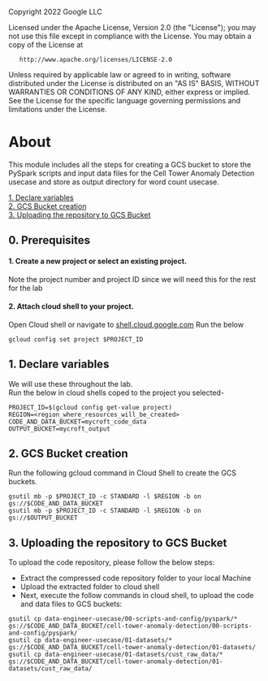 <!---->
  Copyright 2022 Google LLC
 
  Licensed under the Apache License, Version 2.0 (the "License");
  you may not use this file except in compliance with the License.
  You may obtain a copy of the License at
 
       http://www.apache.org/licenses/LICENSE-2.0
 
  Unless required by applicable law or agreed to in writing, software
  distributed under the License is distributed on an "AS IS" BASIS,
  WITHOUT WARRANTIES OR CONDITIONS OF ANY KIND, either express or implied.
  See the License for the specific language governing permissions and
  limitations under the License.
 <!---->

# About

This module includes all the steps for creating a GCS bucket to store the PySpark scripts and input data files for the Cell Tower Anomaly Detection usecase and store as output directory for word count usecase.

[1. Declare variables](02-bucket-creation-files-upload-cloud-shell.md#1-declare-variables)<br>
[2. GCS Bucket creation](02-bucket-creation-files-upload-cloud-shell.md#2-gcs-bucket-creation)<br>
[3. Uploading the repository to GCS Bucket](02-bucket-creation-files-upload-cloud-shell.md#3-uploading-the-repository-to-gcs-bucket)<br>

## 0. Prerequisites

#### 1. Create a new project or select an existing project.

Note the project number and project ID since we will need this for the rest for the lab

#### 2. Attach cloud shell to your project.
Open Cloud shell or navigate to [shell.cloud.google.com](https://shell.cloud.google.com)
Run the below
```
gcloud config set project $PROJECT_ID

```

## 1. Declare variables

We will use these throughout the lab. <br>
Run the below in cloud shells coped to the project you selected-

```
PROJECT_ID=$(gcloud config get-value project)
REGION=<region_where_resources_will_be_created>
CODE_AND_DATA_BUCKET=mycroft_code_data
OUTPUT_BUCKET=mycroft_output

```

## 2. GCS Bucket creation

Run the following gcloud command in Cloud Shell to create the GCS buckets.

```
gsutil mb -p $PROJECT_ID -c STANDARD -l $REGION -b on gs://$CODE_AND_DATA_BUCKET
gsutil mb -p $PROJECT_ID -c STANDARD -l $REGION -b on gs://$OUTPUT_BUCKET

```

## 3. Uploading the repository to GCS Bucket

To upload the code repository, please follow the below steps:
- Extract the compressed code repository folder to your local Machine
- Upload the extracted folder to cloud shell
- Next, execute the follow commands in cloud shell, to upload the code and data files to GCS buckets:

```
gsutil cp data-engineer-usecase/00-scripts-and-config/pyspark/* gs://$CODE_AND_DATA_BUCKET/cell-tower-anomaly-detection/00-scripts-and-config/pyspark/
gsutil cp data-engineer-usecase/01-datasets/* gs://$CODE_AND_DATA_BUCKET/cell-tower-anomaly-detection/01-datasets/
gsutil cp data-engineer-usecase/01-datasets/cust_raw_data/* gs://$CODE_AND_DATA_BUCKET/cell-tower-anomaly-detection/01-datasets/cust_raw_data/

```
